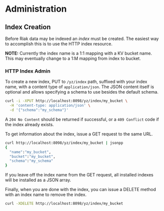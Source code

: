 Administration
==========

## Index Creation

Before Riak data may be indexed an _index_ must be created.
The easiest way to accomplish this is to use the HTTP index
resource.

**NOTE:** Currently the index name is a 1:1 mapping with a KV bucket
          name. This may eventually change to a 1:M mapping from index
          to bucket.

### HTTP Index Admin

To create a new index, PUT to `/yz/index` path, suffixed with your
index name, with a content type of `application/json`.  The JSON
content itself is optional and allows specifying a schema to use
besides the default schema.

```bash
curl -i -XPUT http://localhost:8098/yz/index/my_bucket \
  -H 'content-type: application/json' \
  -d '{"schema":"my_schema"}'
```

A `204 No Content` should be returned if successful, or a `409 Conflict` code if the index already exists.

To get information about the index, issue a GET request to the same URL.

```bash
curl http://localhost:8098/yz/index/my_bucket | jsonpp
{
  "name":"my_bucket",
  "bucket":"my_bucket",
  "schema":"my_schema"
}
```

If you leave off the index name from the GET request, all installed
indexes will be installed as a JSON array.

Finally, when you are done with the index, you can issue a DELETE
method with an index name to remove the index.

```bash
curl -XDELETE http://localhost:8098/yz/index/my_bucket
```
